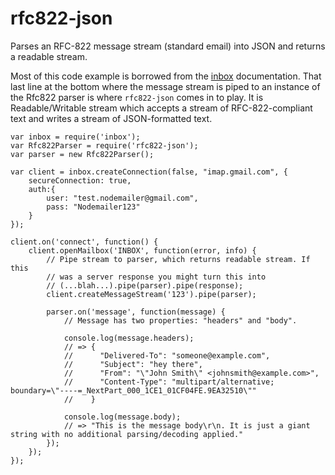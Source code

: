 rfc822-json
===========
Parses an RFC-822 message stream (standard email) into JSON and returns a
readable stream.

Most of this code example is borrowed from the
[inbox](https://github.com/andris9/inbox) documentation. That last line at
the bottom where the message stream is piped to an instance of the Rfc822
parser is where `rfc822-json` comes in to play. It is Readable/Writable
stream which accepts a stream of RFC-822-compliant text and writes a stream
of JSON-formatted text.

    var inbox = require('inbox');
    var Rfc822Parser = require('rfc822-json');
    var parser = new Rfc822Parser();

    var client = inbox.createConnection(false, "imap.gmail.com", {
        secureConnection: true,
        auth:{
            user: "test.nodemailer@gmail.com",
            pass: "Nodemailer123"
        }
    });

    client.on('connect', function() {
        client.openMailbox('INBOX', function(error, info) {
            // Pipe stream to parser, which returns readable stream. If this
            // was a server response you might turn this into
            // (...blah...).pipe(parser).pipe(response);
            client.createMessageStream('123').pipe(parser);

            parser.on('message', function(message) {
                // Message has two properties: "headers" and "body".

                console.log(message.headers);
                // => {
                //      "Delivered-To": "someone@example.com",
                //      "Subject": "hey there",
                //      "From": "\"John Smith\" <johnsmith@example.com>",
                //      "Content-Type": "multipart/alternative; boundary=\"----=_NextPart_000_1CE1_01CF04FE.9EA32510\""
                //    }

                console.log(message.body);
                // => "This is the message body\r\n. It is just a giant string with no additional parsing/decoding applied."
            });
        });
    });

